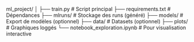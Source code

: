 ml_project/
│
├── train.py                     # Script principal
├── requirements.txt             # Dépendances
├── mlruns/                      # Stockage des runs (généré)
├── models/                      # Export de modèles (optionnel)
├── data/                        # Datasets (optionnel)
├── plots/                       # Graphiques loggés
└── notebook_exploration.ipynb   # Pour visualisation interactive